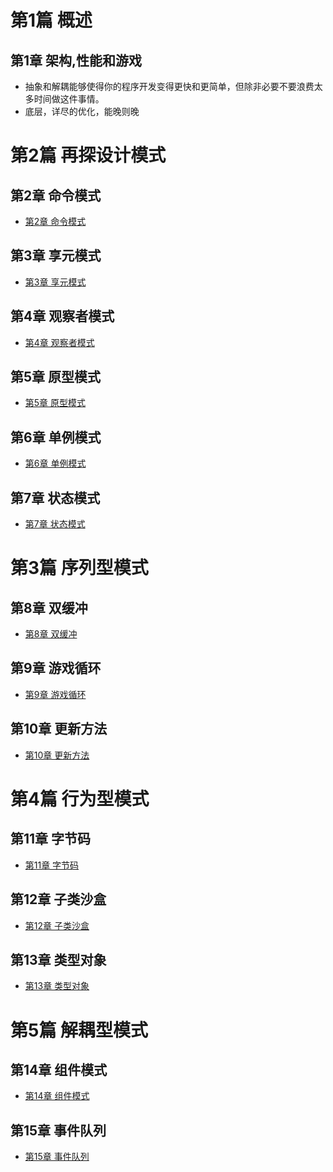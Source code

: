 # 第1篇 概述
## 第1章 架构,性能和游戏
* 抽象和解耦能够使得你的程序开发变得更快和更简单，但除非必要不要浪费太多时间做这件事情。
* 底层，详尽的优化，能晚则晚

# 第2篇 再探设计模式
## 第2章 命令模式
* [第2章 命令模式](Chapter02/README.md)

## 第3章 享元模式
* [第3章 享元模式](Chapter03/README.md)

## 第4章 观察者模式
* [第4章 观察者模式](Chapter04/README.md)

## 第5章 原型模式
* [第5章 原型模式](Chapter05/README.md)

## 第6章 单例模式
* [第6章 单例模式](Chapter06/README.md)

## 第7章 状态模式
* [第7章 状态模式](Chapter07/README.md)

# 第3篇 序列型模式
## 第8章 双缓冲
* [第8章 双缓冲](Chapter08/README.md)

## 第9章 游戏循环
* [第9章 游戏循环](Chapter09/README.md)

## 第10章 更新方法
* [第10章 更新方法](Chapter10/README.md)

# 第4篇 行为型模式
## 第11章 字节码
* [第11章 字节码](Chapter11/README.md)

## 第12章 子类沙盒
* [第12章 子类沙盒](Chapter12/README.md)

## 第13章 类型对象
* [第13章 类型对象](Chapter13/README.md)

# 第5篇 解耦型模式
## 第14章 组件模式
* [第14章 组件模式](Chapter14/README.md)

## 第15章 事件队列
* [第15章 事件队列](Chapter15/README.md)

